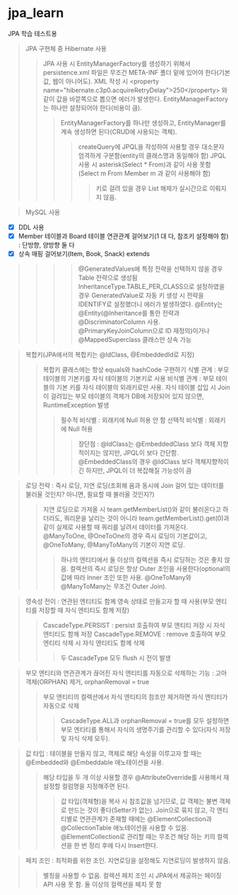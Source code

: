 # jpa_learn
JPA 학습 테스트용

> JPA 구현체 중 Hibernate 사용
>> JPA 사용 시 EntityManagerFactory를 생성하기 위해서 persistence.xml 파일은 무조건 META-INF 폴더 밑에 있어야 한다(기본값, 웹이 아니어도).
>> XML 작성 시 &lt;property name="hibernate.c3p0.acquireRetryDelay"&gt;250&lt;/property&gt; 와 같이 값을 바깥쪽으로 뽑으면 에러가 발생한다.
>> EntityManagerFactory 는 하나만 설정되어야 한다(비용이 큼).
>>> EntityManagerFactory를 하나만 생성하고, EntityManager를 계속 생성하면 된다(CRUD에 사용되는 객체).
>>>> createQuery에 JPQL을 작성하여 사용할 경우 대소문자 엄격하게 구분함(entity의 클래스명과 동일해야 함)
>> JPQL 사용 시 asterisk(Select * From)과 같이 사용 못함(Select m From Member m 과 같이 사용해야 함)
>>>>> 키로 걸려 있을 경우 List 해제가 실시간으로 이뤄지지 않음.

> MySQL 사용

- [X] DDL 사용
- [X] Member 테이블과 Board 테이블 연관관계 걸어보기(1 대 다, 참조키 설정해야 함) : 단방향, 양방향 둘 다
- [X] 상속 매핑 걸어보기(Item, Book, Snack) extends

>>>> @GeneratedValues에 특정 전략을 선택하지 않을 경우 Table 전략으로 생성됨
>>>> InheritanceType.TABLE_PER_CLASS으로 설정하였을 경우 GeneratedValue로 자동 키 생성 시 전략을 IDENTIFY로 설정했더니 에러가 발생하였다.
>>>> @Entity는 @Entity(@Inheritance를 통한 전략과 @DiscriminatorColumn 사용. @PrimaryKeyJoinColumn으로 ID 재정의)이거나 @MappedSuperclass 클래스만 상속 가능

> 복합키(JPA에서의 복합키는 @IdClass, @EmbeddedId로 지정)
>> 복합키 클래스에는 항상 equals와 hashCode 구현하기
>> 식별 관계 : 부모 테이블의 기본키를 자식 테이블의 기본키로 사용
>> 비식별 관계 : 부모 테이블의 기본 키를 자식 테이블의 외래키로만 사용. 자식 테이블 삽입 시 Join이 걸려있는 부모 테이블의 객체가 DB에 저장되어 있지 않으면, RuntimeException 발생
>>> 필수적 비식별 : 외래키에 Null 허용 안 함
>>> 선택적 비식별 : 외래키에 Null 허용
>>>> 장단점 : @IdClass는 @EmbeddedClass 보다 객체 지향적이지는 않지만, JPQL이 보다 간단함. @EmbeddedClass의 경우 @IdClass 보다 객체지향적이긴 하지만, JPQL이 더 복잡해질 가능성이 큼


> 로딩 전략 : 즉시 로딩, 지연 로딩(조회해 옴과 동시에 Join 걸어 있는 데이터를 불러올 것인지? 아니면, 필요할 때 불러올 것인지?)
>> 지연 로딩으로 가져올 시 team.getMemberList()와 같이 불러온다고 하더라도, 쿼리문을 날리는 것이 아니라 team.getMemberList().get(0)과 같이 실제로 사용할 때 쿼리를 날려서 데이터를 가져온다.
>> @ManyToOne, @OneToOne의 경우 즉시 로딩이 기본값이고, @OneToMany, @ManyToMany의 기본이 지연 로딩.
>>> 하나의 엔티티에서 둘 이상의 컬렉션을 즉시 로딩하는 것은 좋지 않음.
>>> 컬렉션의 즉시 로딩은 항상 Outer 조인을 사용한다(optional의 값에 따라 Inner 조인 또한 사용. @OneToMany와 @ManyToMany는 무조건 Outer Join).

> 영속성 전이 : 연관된 엔티티도 함께 영속 상태로 만들고자 할 때 사용(부모 엔티티를 저장할 때 자식 엔티티도 함께 저장)
>> CascadeType.PERSIST : persist 호출하여 부모 엔티티 저장 시 자식 엔티티도 함께 저장
>> CascadeType.REMOVE : remove 호출하여 부모 엔티티 삭제 시 자식 엔티티도 함께 삭제
>>> 두 CascadeType 모두 flush 시 전이 발생

> 부모 엔티티와 연관관계가 끊어진 자식 엔티티를 자동으로 삭제하는 기능 : 고아 객체(ORPHAN) 제거, orphanRemoval = true
>> 부모 엔티티의 컬렉션에서 자식 엔티티의 참조만 제거하면 자식 엔티티가 자동으로 삭제
>>> CascadeType.ALL과 orphanRemoval = true를 모두 설정하면 부모 엔티티를 통해서 자식의 생명주기를 관리할 수 있다(자식 저장 및 자식 삭제 모두).

> 값 타입 : 테이블을 만들지 않고, 객체로 해당 속성을 이루고자 할 때는 @Embedded와 @Embeddable 애노테이션을 사용.
>> 해당 타입을 두 개 이상 사용할 경우 @AttributeOverride를 사용해서 재설정할 컬럼명을 지정해주면 된다.
>>> 값 타입(객체형)을 복사 시 참조값을 넘기므로, 값 객체는 불변 객체로 만드는 것이 좋다(Setter가 없는).
>> Join으로 묶지 않고, 각 엔티티별로 연관관계가 존재할 때에는 @ElementCollection과 @CollectionTable 애노테이션을 사용할 수 있음.
>>> @ElementCollection로 관리할 때는 무조건 해당 하는 키의 컬렉션을 한 번 정리 후에 다시 Insert한다.

> 페치 조인 : 최적화를 위한 조인. 지연로딩을 설정해도 지연로딩이 발생하지 않음.
>> 별칭을 사용할 수 없음.
>> 컬렉션 페치 조인 시 JPA에서 제공하는 페이징 API 사용 못 함.
>> 둘 이상의 컬렉션을 페치 못 함
